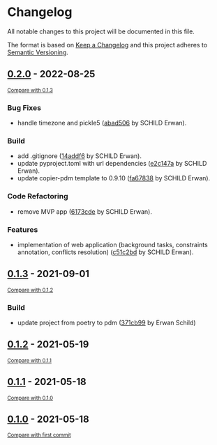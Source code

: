 # Changelog
All notable changes to this project will be documented in this file.

The format is based on [Keep a Changelog](http://keepachangelog.com/en/1.0.0/)
and this project adheres to [Semantic Versioning](http://semver.org/spec/v2.0.0.html).

<!-- insertion marker -->
## [0.2.0](https://github.com/cognitivefactory/interactive-clustering-gui/releases/tag/0.2.0) - 2022-08-25

<small>[Compare with 0.1.3](https://github.com/cognitivefactory/interactive-clustering-gui/compare/0.1.3...0.2.0)</small>

### Bug Fixes
- handle timezone and pickle5 ([abad506](https://github.com/cognitivefactory/interactive-clustering-gui/commit/abad5062afb20b3ad7e0ef9d79e9f99b3f99a71d) by SCHILD Erwan).

### Build
- add .gitignore ([14addf6](https://github.com/cognitivefactory/interactive-clustering-gui/commit/14addf6fa09944ee0aa66336dff80e50aa8c1ec5) by SCHILD Erwan).
- update pyproject.toml with url dependencies ([e2c147a](https://github.com/cognitivefactory/interactive-clustering-gui/commit/e2c147a2cb38f2e89c16cf92c8dd517460b6a29d) by SCHILD Erwan).
- update copier-pdm template to 0.9.10 ([fa67838](https://github.com/cognitivefactory/interactive-clustering-gui/commit/fa678388f534a279c1d71ad840e63540dc079885) by SCHILD Erwan).

### Code Refactoring
- remove MVP app ([6173cde](https://github.com/cognitivefactory/interactive-clustering-gui/commit/6173cde665b9f1aeccb96c136ce0a95844f7dacb) by SCHILD Erwan).

### Features
- implementation of web application (background tasks, constraints annotation, conflicts resolution) ([c51c2bd](https://github.com/cognitivefactory/interactive-clustering-gui/commit/c51c2bd94f525b5997a320ad5148d7148a62be6b) by SCHILD Erwan).


## [0.1.3](https://github.com/cognitivefactory/interactive-clustering-gui/releases/tag/0.1.3) - 2021-09-01

<small>[Compare with 0.1.2](https://github.com/cognitivefactory/interactive-clustering-gui/compare/0.1.2...0.1.3)</small>

### Build
- update project from poetry to pdm ([371cb99](https://github.com/cognitivefactory/interactive-clustering-gui/commit/371cb99a4e6c22285a38f510a524859c705702f6) by Erwan Schild)

## [0.1.2](https://github.com/cognitivefactory/interactive-clustering-gui/releases/tag/0.1.2) - 2021-05-19

<small>[Compare with 0.1.1](https://github.com/cognitivefactory/interactive-clustering-gui/compare/0.1.1...0.1.2)</small>


## [0.1.1](https://github.com/cognitivefactory/interactive-clustering-gui/releases/tag/0.1.1) - 2021-05-18

<small>[Compare with 0.1.0](https://github.com/cognitivefactory/interactive-clustering-gui/compare/0.1.0...0.1.1)</small>

## [0.1.0](https://github.com/cognitivefactory/interactive-clustering-gui/releases/tag/0.1.0) - 2021-05-18

<small>[Compare with first commit](https://github.com/cognitivefactory/interactive-clustering-gui/compare/e6a9c56c7926cb54b1b0d005c1b0c2d1b6f17ce9...0.1.0)</small>
